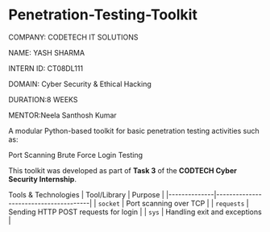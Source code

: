 # Penetration-Testing-Toolkit
COMPANY: CODETECH IT SOLUTIONS

NAME: YASH SHARMA

INTERN ID: CT08DL111

DOMAIN: Cyber Security & Ethical Hacking

DURATION:8 WEEKS

MENTOR:Neela Santhosh Kumar

A modular Python-based toolkit for basic penetration testing activities such as:

Port Scanning
Brute Force Login Testing

This toolkit was developed as part of **Task 3** of the **CODTECH Cyber Security Internship**.

Tools & Technologies
| Tool/Library | Purpose                               |
|--------------|---------------------------------------|
| `socket`     | Port scanning over TCP                |
| `requests`   | Sending HTTP POST requests for login  |
| `sys`        | Handling exit and exceptions          |
